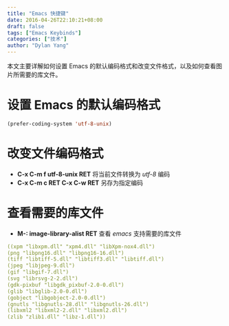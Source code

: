 ```yaml
---
title: "Emacs 快捷键"
date: 2016-04-26T22:10:21+08:00
draft: false
tags: ["Emacs Keybinds"]
categories: ["技术"]
author: "Dylan Yang"
---
```


本文主要详解如何设置 Emacs 的默认编码格式和改变文件格式，以及如何查看图片所需要的库文件。
<!--more-->

# 设置 Emacs 的默认编码格式

``` lisp
(prefer-coding-system 'utf-8-unix)
```

# 改变文件编码格式

- **C-x C-m f utf-8-unix RET** 将当前文件转换为 *utf-8* 编码
- **C-x C-m c RET C-x C-w RET** 另存为指定编码
  
# 查看需要的库文件

- **M-: image-library-alist RET** 查看 *emacs* 支持需要的库文件

``` yaml
((xpm "libxpm.dll" "xpm4.dll" "libXpm-nox4.dll")
(png "libpng16.dll" "libpng16-16.dll")
(tiff "libtiff-5.dll" "libtiff3.dll" "libtiff.dll")
(jpeg "libjpeg-9.dll")
(gif "libgif-7.dll")
(svg "librsvg-2-2.dll")
(gdk-pixbuf "libgdk_pixbuf-2.0-0.dll")
(glib "libglib-2.0-0.dll")
(gobject "libgobject-2.0-0.dll")
(gnutls "libgnutls-28.dll" "libgnutls-26.dll")
(libxml2 "libxml2-2.dll" "libxml2.dll")
(zlib "zlib1.dll" "libz-1.dll"))
```